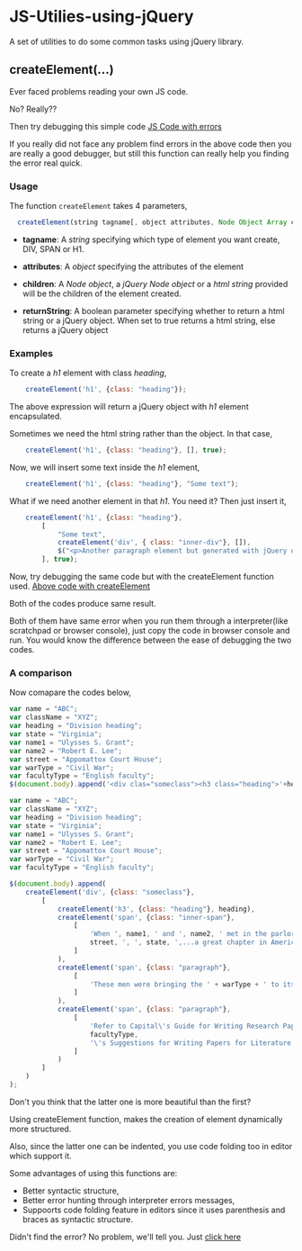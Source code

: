 JS-Utilies-using-jQuery
=======================

A set of utilities to do some common tasks using jQuery library.

## createElement(...)
Ever faced problems reading your own JS code.

No? Really??

Then try debugging this simple code [JS Code with errors](https://github.com/mannyhappenings/JS-Utilities-using-jQuery/blob/master/error-trial.js)

If you really did not face any problem find errors in the above code then you are really a good debugger, but still this function can really help you finding the error real quick.


### Usage
The function `createElement` takes 4 parameters,

```javascript
  createElement(string tagname[, object attributes, Node Object Array children, boolean returnString])
```

-  **tagname**: A *string* specifying which type of element you want create, DIV, SPAN or H1.

-  **attributes**: A *object* specifying the attributes of the element

-  **children**: A *Node object*, a *jQuery Node object* or a *html string* provided will be the children of the element created.

-  **returnString**: A boolean parameter specifying whether to return a html string or a jQuery object.
When set to true returns a html string, else returns a jQuery object

### Examples
To create a *h1* element with class *heading*,

```javascript
	createElement('h1', {class: "heading"});
```

The above expression will return a jQuery object with *h1* element encapsulated.

Sometimes we need the html string rather than the object. In that case,

```javascript
	createElement('h1', {class: "heading"}, [], true);
```

Now, we will insert some text inside the *h1* element,

```javascript
	createElement('h1', {class: "heading"}, "Some text");
```

What if we need another element in that *h1*. You need it? Then just insert it,

```javascript
	createElement('h1', {class: "heading"}, 
		[
			"Some text",
			createElement('div', { class: "inner-div"}, []),
			$("<p>Another paragraph element but generated with jQuery directly.</p>")
		], true);
```

Now, try debugging the same code but with the createElement function used. [Above code with createElement](https://github.com/mannyhappenings/JS-Utilities-using-jQuery/blob/master/error-trial-with-createElement.js)

Both of the codes produce same result.

Both of them have same error when you run them through a interpreter(like scratchpad or browser console), just copy the code in browser console and run. You would know the difference between the ease of debugging the two codes.


### A comparison
Now comapare the codes below,

```javascript
var name = "ABC";
var className = "XYZ";
var heading = "Division heading";
var state = "Virginia";
var name1 = "Ulysses S. Grant";
var name2 = "Robert E. Lee";
var street = "Appomattox Court House";
var warType = "Civil War";
var facultyType = "English faculty";
$(document.body).append('<div clas="someclass"><h3 class="heading">'+heading+'</h3><span class="inner-span">When '+name1+' and '+name2+' met in the parlor of a modest house at '+street+', '+state+',...a great chapter in American life came to a close.</span><span class="paragraph">These men were bringing the '+warType+' to its virtual finish.</span><span class="paragraph">Refer to Capital\'s Guide for Writing Research Papers and, especially, the '+facultyType+'\'s Suggestions for Writing Papers for Literature Courses for further help in handling quotations.</span></div>');
```

```javascript
var name = "ABC";
var className = "XYZ";
var heading = "Division heading";
var state = "Virginia";
var name1 = "Ulysses S. Grant";
var name2 = "Robert E. Lee";
var street = "Appomattox Court House";
var warType = "Civil War";
var facultyType = "English faculty";

$(document.body).append(
	createElement('div', {class: "someclass"},
		[
			createElement('h3', {class: "heading"}, heading),
			createElement('span', {class: "inner-span"},
				[
					'When ', name1, ' and ', name2, ' met in the parlor of a modest house at ',
					street, ', ', state, ',...a great chapter in American life came to a close.'
				]
			),
			createElement('span', {class: "paragraph"},
				[
					'These men were bringing the ' + warType + ' to its virtual finish.'
				]
			),
			createElement('span', {class: "paragraph"},
				[
					'Refer to Capital\'s Guide for Writing Research Papers and, especially, the ',
					facultyType,
					'\'s Suggestions for Writing Papers for Literature Courses for further help in handling quotations.'
				]
			)
		]
	)
);
```

Don't you think that the latter one is more beautiful than the first?

Using createElement function, makes the creation of element dynamically more structured.

Also, since the latter one can be indented, you use code folding too in editor which support it.


Some advantages of using this functions are:
* Better syntactic structure,
* Better error hunting through interpreter errors messages,
* Suppoorts code folding feature in editors since it uses parenthesis and braces as syntactic structure.

Didn't find the error? No problem, we'll tell you. Just [click here](https://github.com/mannyhappenings/JS-Utilities-using-jQuery/blob/master/error-solution.js)
